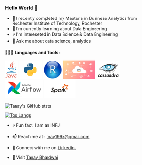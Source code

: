 ### Hello World 👋




- 🔭 I recently completed my Master's in Business Analytics from Rochester Institute of Technology, Rochester 
- 🌱 I’m currently learning about Data Engineering
-  ⚡ I'm intereseted in Data Science & Data Engineering
- 💬 Ask me about data science, analytics


#### 👨🏻‍💻 Languages and Tools: <br />
  <code><img height="60" src="https://github.com/Tanay0510/Tanay0510/blob/main/Images/Screen%20Shot%202021-05-31%20at%209.43.27%20PM.png"></code>
  <code><img height="60" src="https://github.com/Tanay0510/Tanay0510/blob/main/Images/Screen%20Shot%202021-05-31%20at%209.44.15%20PM.png"></code>
  <code><img height="60" src="https://github.com/Tanay0510/Tanay0510/blob/main/Images/Screen%20Shot%202021-05-31%20at%209.44.51%20PM.png"></code>
  <code><img height="60" src="https://github.com/Tanay0510/Tanay0510/blob/main/Images/Screen%20Shot%202021-05-31%20at%209.45.36%20PM.png"></code>
  <code><img height="60" src="https://github.com/Tanay0510/Tanay0510/blob/main/Images/Screen%20Shot%202021-05-31%20at%209.46.32%20PM.png"></code>
  <code><img height="60" src="https://github.com/Tanay0510/Tanay0510/blob/main/Images/Screen%20Shot%202021-05-31%20at%209.52.18%20PM.png"></code>
  <code><img height="60" src="https://github.com/Tanay0510/Tanay0510/blob/main/Images/Screen%20Shot%202021-05-31%20at%209.53.57%20PM.png"></code>


![Tanay's GitHub stats](https://github-readme-stats.vercel.app/api?username=Tanay0510&show_icons=true&theme=radical)

[![Top Langs](https://github-readme-stats.vercel.app/api/top-langs/?username=Tanay0510&layout=compact&theme=radical)](https://github.com/anuraghazra/github-readme-stats)

- ⚡ Fun fact: I am an INFJ
- 📫 Reach me at : tnay1995@gmail.com

- 🤝 Connect with me on <a href="https://www.linkedin.com/in/tanaybhardwaj/">LinkedIn.</a>
- 👾 Visit [Tanay Bhardwaj](https://tanaybhardwaj.com)
